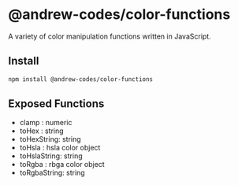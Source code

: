 # @andrew-codes/color-functions
A variety of color manipulation functions written in JavaScript.

## Install
```bash
npm install @andrew-codes/color-functions
```

## Exposed Functions
- clamp : numeric
- toHex : string
- toHexString: string
- toHsla : hsla color object
- toHslaString: string
- toRgba : rbga color object
- toRgbaString: string
